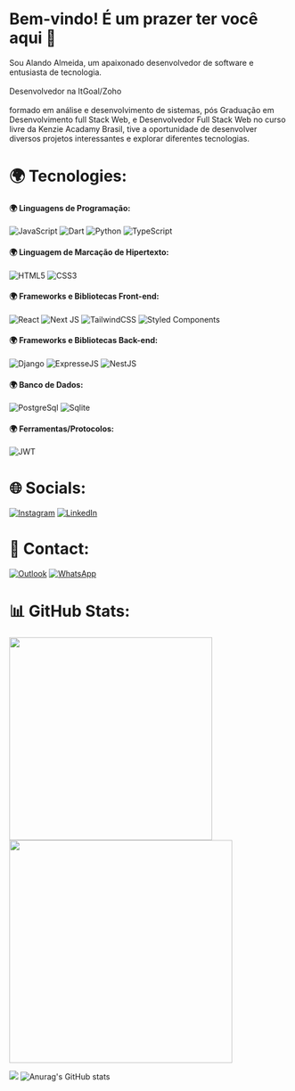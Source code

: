 # Bem-vindo! É um prazer ter você aqui 👋

Sou Alando Almeida, um apaixonado desenvolvedor de software e entusiasta de tecnologia. </br></br>
Desenvolvedor na ItGoal/Zoho </br></br>
formado em análise e desenvolvimento de sistemas, pós Graduação em Desenvolvimento full Stack Web, e Desenvolvedor Full Stack Web no curso livre da Kenzie Acadamy Brasil, tive a oportunidade de desenvolver diversos projetos interessantes e explorar diferentes tecnologias.

# 🌍 Tecnologies:

#### 🌍 Linguagens de Programação:

![JavaScript](https://img.shields.io/badge/javascript-%23323330.svg?style=for-the-badge&logo=javascript&logoColor=%23F7DF1E) 
![Dart](https://img.shields.io/badge/dart-%230175C2.svg?style=for-the-badge&logo=dart&logoColor=white)
![Python](https://img.shields.io/badge/python-3670A0?style=for-the-badge&logo=python&logoColor=ffdd54) 
![TypeScript](https://img.shields.io/badge/typescript-%23007ACC.svg?style=for-the-badge&logo=typescript&logoColor=white)

#### 🌍 Linguagem de Marcação de Hipertexto:
![HTML5](https://img.shields.io/badge/html5-%23E34F26.svg?style=for-the-badge&logo=html5&logoColor=white) 
![CSS3](https://img.shields.io/badge/css3-%231572B6.svg?style=for-the-badge&logo=css3&logoColor=white) 

#### 🌍 Frameworks e Bibliotecas Front-end:
![React](https://img.shields.io/badge/react-%2320232a.svg?style=for-the-badge&logo=react&logoColor=%2361DAFB) 
![Next JS](https://img.shields.io/badge/Next-black?style=for-the-badge&logo=next.js&logoColor=white)
![TailwindCSS](https://img.shields.io/badge/tailwindcss-%2338B2AC.svg?style=for-the-badge&logo=tailwind-css&logoColor=white)
![Styled Components](https://img.shields.io/badge/styled--components-DB7093?style=for-the-badge&logo=styled-components&logoColor=white) 

#### 🌍 Frameworks e Bibliotecas Back-end:
![Django](https://img.shields.io/badge/Django-092E20?style=for-the-badge&logo=django&logoColor=green)
![ExpresseJS](https://img.shields.io/badge/Express%20js-000000?style=for-the-badge&logo=express&logoColor=white)
![NestJS](https://img.shields.io/badge/nestjs-E0234E?style=for-the-badge&logo=nestjs&logoColor=white)

#### 🌍 Banco de Dados:
![PostgreSql](https://img.shields.io/badge/PostgreSQL-316192?style=for-the-badge&logo=postgresql&logoColor=white)
![Sqlite](https://img.shields.io/badge/SQLite-07405E?style=for-the-badge&logo=sqlite&logoColor=white)

#### 🌍 Ferramentas/Protocolos:
![JWT](https://img.shields.io/badge/JWT-000000?style=for-the-badge&logo=JSON%20web%20tokens&logoColor=white)



# 🌐 Socials:
[![Instagram](https://img.shields.io/badge/Instagram-%23E4405F.svg?style=for-the-badge&logo=Instagram&logoColor=white)](https://www.instagram.com/AllandoAlmeida)
[![LinkedIn](https://img.shields.io/badge/linkedin-%230077B5.svg?style=for-the-badge&logo=linkedin&logoColor=white)](https://www.linkedin.com/in/alandoalmeida)


# 📧 Contact:
[![Outlook](https://img.shields.io/badge/Microsoft_Outlook-0078D4?style=for-the-badge&logo=microsoft-outlook&logoColor=white)](mailto:alandoalmeida@icloud.com)
[![WhatsApp](https://img.shields.io/badge/WhatsApp-25D366?style=for-the-badge&logo=whatsapp&logoColor=white)](http://wa.me/+5511940769502)

# 📊 GitHub Stats:

<img src="https://github-readme-stats-wheat-two-53.vercel.app/api?username=AllandoAlmeida&theme=neon&hide_border=false&include_all_commits=false&count_private=false"  width="364px" />                    
<img src="https://github-readme-streak-stats.herokuapp.com/?user=AllandoAlmeida&theme=neon&hide_border=false"  width="400px" />

![](https://github-readme-stats-wheat-two-53.vercel.app/api/top-langs/?username=AllandoAlmeida&theme=neon&hide_border=false&include_all_commits=false&count_private=false&layout=compact)
![Anurag's GitHub stats](https://github-readme-stats.vercel.app/api?username=AllandoALmeida&show_icons=true&theme=transparent)


<!-- link para referencia:
    https://github.com/alexandresanlim/Badges4-README.md-Profile?source=post_page-----6eb119218c4--------------------------------
    https://github.com/alexandresanlim/Badges4-README.md-Profile

 -->
